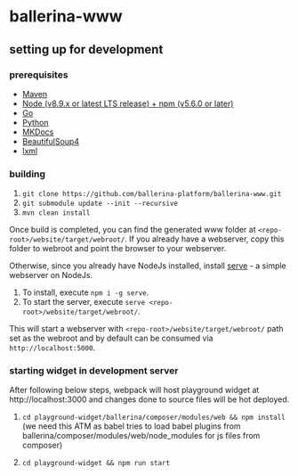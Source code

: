 # ballerina-www

## setting up for development

### prerequisites

* [Maven](https://maven.apache.org/download.cgi)
* [Node (v8.9.x or latest LTS release) + npm (v5.6.0 or later)](https://nodejs.org/en/download/)
* [Go](https://golang.org/)
* [Python](https://www.python.org/)
* [MKDocs](http://www.mkdocs.org/)
* [BeautifulSoup4](https://www.crummy.com/software/BeautifulSoup/)
* [lxml](http://lxml.de/)

### building

1. `git clone https://github.com/ballerina-platform/ballerina-www.git`
2. `git submodule update --init --recursive`
3. `mvn clean install`

Once build is completed, you can find the generated www folder at `<repo-root>/website/target/webroot/`. If you already have a webserver, copy this folder to webroot and point the browser to your webserver.

Otherwise, since you already have NodeJs installed, install [serve](https://github.com/zeit/serve) - a simple webserver on NodeJs.

1. To install, execute `npm i -g serve`.
2. To start the server, execute `serve <repo-root>/website/target/webroot/`.

This will start a webserver with `<repo-root>/website/target/webroot/` path set as the webroot and by default can be consumed via `http://localhost:5000`.

### starting widget in development server

After following below steps, webpack will host playground widget at http://localhost:3000 and changes done to source files will be hot deployed.

1. `cd playground-widget/ballerina/composer/modules/web && npm install` (we need this ATM as babel tries to load babel plugins from ballerina/composer/modules/web/node_modules for js files from composer)

2. `cd playground-widget && npm run start`

